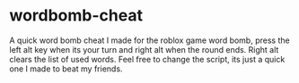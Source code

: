 # wordbomb-cheat
A quick word bomb cheat I made for the roblox game word bomb, press the left alt key when its your turn and right alt when the round ends. Right alt clears the list of used words.
Feel free to change the script, its just a quick one I made to beat my friends.
